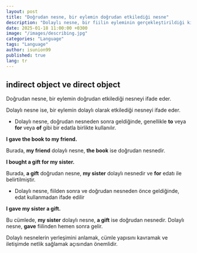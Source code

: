 ```yaml
---
layout: post
title: "Doğrudan nesne, bir eylemin doğrudan etkilediği nesne"
description: "Dolaylı nesne, bir fiilin eyleminin gerçekleştirildiği kişi veya şeyi ifade eden kelime veya kelime gruplarıdır."
date: 2025-01-18 11:00:00 +0300
image: "/images/describing.jpg"
categories: "Language"
tags: "Language"
author: isunion99
published: true
lang: tr
---
```


## **indirect object ve direct object**
 


Doğrudan nesne, bir eylemin doğrudan etkilediği nesneyi ifade eder. 

Dolaylı nesne ise, bir eylemin dolaylı olarak etkilediği nesneyi ifade eder.

- Dolaylı nesne, doğrudan nesneden sonra geldiğinde, genellikle **to** veya **for** veya **of** gibi bir edatla birlikte kullanılır. 


**I gave the book to my friend.**

Burada, **my friend** dolaylı nesne, **the book** ise doğrudan nesnedir. 



**I bought a gift for my sister.**


Burada, **a gift** doğrudan nesne, **my sister** dolaylı nesnedir ve **for** edatı ile belirtilmiştir.


- Dolaylı nesne, fiilden sonra ve doğrudan nesneden önce geldiğinde, edat kullanmadan ifade edilir


**I gave my sister a gift.**

Bu cümlede, **my sister** dolaylı nesne, **a gift** ise doğrudan nesnedir. Dolaylı nesne, **gave** fiilinden hemen sonra gelir.


Dolaylı nesnelerin yerleşimini anlamak, cümle yapısını kavramak ve iletişimde netlik sağlamak açısından önemlidir.
 
